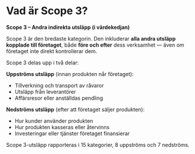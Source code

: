 # Vad är Scope 3?

**Scope 3 – Andra indirekta utsläpp (i värdekedjan)**

Scope 3 är den bredaste kategorin. Den inkluderar **alla andra utsläpp kopplade till företaget**, både **före och efter** dess verksamhet — även om företaget inte direkt kontrollerar dem.

Scope 3 delas upp i två delar:

**Uppströms utsläpp** (innan produkten når företaget):

- Tillverkning och transport av råvaror
- Utsläpp från leverantörer
- Affärsresor eller anställdas pendling

**Nedströms utsläpp** (efter att företaget säljer produkten):

- Hur kunder använder produkten
- Hur produkten kasseras eller återvinns
- Investeringar eller tjänster företaget finansierar

Scope 3-utsläpp rapporteras i 15 kategorier, 8 uppströms och 7 nedströms.
